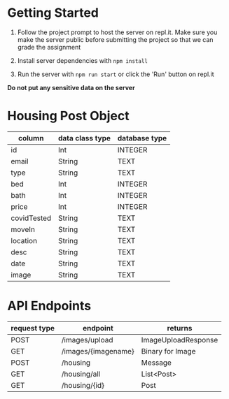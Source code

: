# Getting Started

1. Follow the project prompt to host the server on repl.it. Make sure you make
   the server public before submitting the project so that we can grade the
   assignment

2. Install server dependencies with `npm install`

3. Run the server with `npm run start` or click the 'Run' button on repl.it

**Do not put any sensitive data on the server**

# Housing Post Object

| column      | data class type | database type |
| ----------- | --------------- | ------------- |
| id          | Int             | INTEGER       |
| email       | String          | TEXT          |
| type        | String          | TEXT          |
| bed         | Int             | INTEGER       |
| bath        | Int             | INTEGER       |
| price       | Int             | INTEGER       |
| covidTested | String          | TEXT          |
| moveIn      | String          | TEXT          |
| location    | String          | TEXT          |
| desc        | String          | TEXT          |
| date        | String          | TEXT          |
| image       | String          | TEXT          |

# API Endpoints

| request type | endpoint            | returns             |
| ------------ | ------------------- | ------------------- |
| POST         | /images/upload      | ImageUploadResponse |
| GET          | /images/{imagename} | Binary for Image    |
| POST         | /housing            | Message             |
| GET          | /housing/all        | List\<Post>         |
| GET          | /housing/{id}       | Post                |
